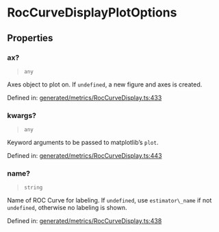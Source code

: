 # RocCurveDisplayPlotOptions

## Properties

### ax?

> `any`

Axes object to plot on. If `undefined`, a new figure and axes is created.

Defined in:  [generated/metrics/RocCurveDisplay.ts:433](https://github.com/transitive-bullshit/scikit-learn-ts/blob/122b3c0/packages/sklearn/src/generated/metrics/RocCurveDisplay.ts#L433)

### kwargs?

> `any`

Keyword arguments to be passed to matplotlib’s `plot`.

Defined in:  [generated/metrics/RocCurveDisplay.ts:443](https://github.com/transitive-bullshit/scikit-learn-ts/blob/122b3c0/packages/sklearn/src/generated/metrics/RocCurveDisplay.ts#L443)

### name?

> `string`

Name of ROC Curve for labeling. If `undefined`, use `estimator\_name` if not `undefined`, otherwise no labeling is shown.

Defined in:  [generated/metrics/RocCurveDisplay.ts:438](https://github.com/transitive-bullshit/scikit-learn-ts/blob/122b3c0/packages/sklearn/src/generated/metrics/RocCurveDisplay.ts#L438)
